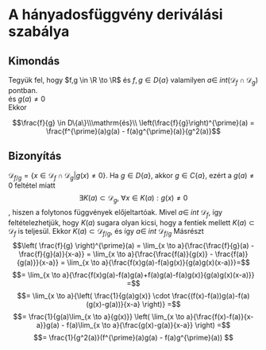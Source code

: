 # A hányadosfüggvény deriválási szabálya

## Kimondás
Tegyük fel, hogy $f,g \in \R \to \R$ és $f,g \in D\{a\}$ valamilyen $a \in \ int (\mathcal{D}_f \cap \mathcal{D}_g)$ pontban.\
és $g(a) \neq 0$\
Ekkor

$$\frac{f}{g} \in D\{a\}\\\mathrm{és}\\ \left(\frac{f}{g}\right)^{\prime}(a) = \frac{f^{\prime}(a)g(a) - f(a)g^{\prime}(a)}{g^2(a)}$$

## Bizonyítás
$\mathcal{D}_{f/g} = \{x \in \mathcal{D}_f \cap \mathcal{D}_g \vert g(x) \neq 0\}$. Ha $g \in D\{a\}$, akkor
$g \in C\{a\}$, ezért a $g(a) \neq 0$ feltétel miatt $$\exists K(a) \subset \mathcal{D}_g, \ \forall x \in K(a): g(x) \neq 0$$,
hiszen a folytonos függvények előjeltartóak. Mivel $a \in \ int \ \mathcal{D}_f$, így feltételezhetjük,
hogy $K(a)$ sugara olyan kicsi, hogy a fentiek mellett $K(a) \subset \mathcal{D}_f$ is teljesül. Ekkor $K(a) \subset \mathcal{D}_{f/g}$, 
és így $a \in \ int \ \mathcal{D}_{f/g}$ Másrészt
$$\left( \frac{f}{g} \right)^{\prime}(a) = \lim_{x \to a}{\frac{\frac{f}{g}(a) - \frac{f}{g}(a)}{x-a}} = \lim_{x \to a}{\frac{\frac{f(a)}{g(x)} - \frac{f(a)}{g(a)}}{x-a}} = \lim_{x \to a}{\frac{f(x)g(a)-f(a)g(x)}{g(a)g(x)(x-a)}}=$$
$$= \lim_{x \to a}{\frac{f(x)g(a)-f(a)g(a)+f(a)g(a)-f(a)g(x)}{g(a)g(x)(x-a)}} =$$
$$= \lim_{x \to a}{\left( \frac{1}{g(a)g(x)} \cdot \frac{(f(x)-f(a))g(a)-f(a)(g(x)-g(a))}{x-a} \right)} =$$
$$= \frac{1}{g(a)\lim_{x \to a}{g(x)}} \left( \lim_{x \to a}{\frac{f(x)-f(a)}{x-a}}g(a) - f(a)\lim_{x \to a}{\frac{g(x)-g(a)}{x-a}} \right) =$$
$$= \frac{1}{g^2(a)}(f^{\prime}(a)g(a) - f(a)g^{\prime}(a)) $$